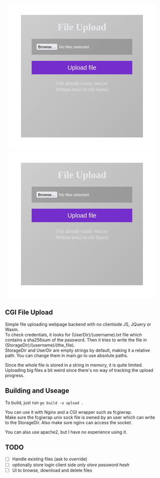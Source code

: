<p align="center">
    <img src="screenshot1.jpg" />
    <img src="screenshot2.jpg" />
</p>


## CGI File Upload
Simple file uploading webpage backend with no clientside JS, JQuery or Wasm. \
To check credentials, it looks for (UserDir)/(username).txt file which contains a sha256sum of the password.
Then it tries to write the file in (StorageDir)/(username)/(the_file). \
StorageDir and UserDir are empty strings by default, making it a relative path. You can change them in main.go to use absolute paths.

Since the whole file is stored in a string in memory, it is quite limited. Uploading big files a bit weird since there's no way of tracking the upload progress.

## Building and Useage
To build, just run `go build -o upload .`

You can use it with Nginx and a CGI wrapper such as fcgiwrap. \
Make sure the fcgiwrap unix sock file is owned by an user which can write to the StorageDir. Also make sure nginx can access the socket.

You can also use apache2, but I have no experience using it.

## TODO
- [ ] Handle existing files (ask to override)
- [ ] optionally store login client side *only store password hash*
- [ ] UI to browse, download and delete files
